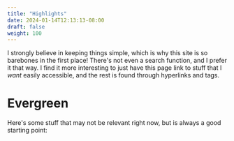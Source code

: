 ```yaml
---
title: "Highlights"
date: 2024-01-14T12:13:13-08:00
draft: false
weight: 100
---
```


I strongly believe in keeping things simple, which is why this site is so barebones in the first place! There's not even a search function, and I prefer it that way. I find it more interesting to just have this page link to stuff that I *want* easily accessible, and the  rest is found through hyperlinks and tags.

# Evergreen

Here's some stuff that may not be relevant right now, but is always a good starting point:



